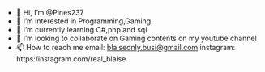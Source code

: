 - 👋 Hi, I’m @Pines237
- 👀 I’m interested in Programming,Gaming
- 🌱 I’m currently learning C#,php and sql
- 💞️ I’m looking to collaborate on Gaming contents on my youtube channel
- 📫 How to reach me email: blaiseonly.busi@gmail.com
                     instagram: https:/instagram.com/real_blaise

<!---
Pines237/Pines237 is a ✨ special ✨ repository because its `README.md` (this file) appears on your GitHub profile.
You can click the Preview link to take a look at your changes.
--->
